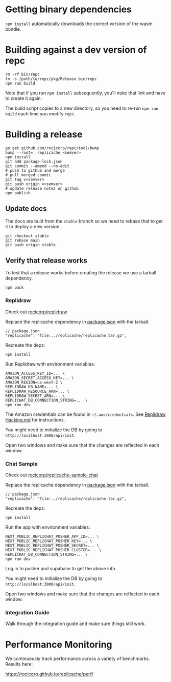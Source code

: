 # Getting binary dependencies

`npm install` automatically downloads the correct version of the wasm bundle.

# Building against a dev version of repc

```
rm -rf bin/repc
ln -s /path/to/repc/pkg/Release bin/repc
npm run build
```

Note that if you run `npm install` subsequently, you'll nuke that link and have to create it again.

The build script copies to a new directory, so you need to re-run `npm run build` each time you modify `repc`.

# Building a release

```
go get github.com/rocicorp/repc/tool/bump
bump --root=. replicache <semver>
npm install
git add package-lock.json
git commit --amend --no-edit
# push to github and merge
# pull merged commit
git tag v<semver>
git push origin v<semver>
# update release notes on github
npm publish
```

## Update docs

The docs are built from the `stable` branch so we need to rebase that to get it
to deploy a new version.

```
git checkout stable
git rebase main
git push origin stable
```

## Verify that release works

To test that a release works before creating the release we use a tarball dependency.

```
npm pack
```

### Replidraw

Check out [rocicorp/replidraw](https://github.com/rocicorp/replidraw)

Replace the replicache dependency in
[package.json](https://github.com/rocicorp/replidraw/blob/master/package.json)
with the tarball.

```
// package.json
"replicache": "file:../replicache/replicache.tar.gz",
```

Recreate the deps:

```
npm install
```

Run Replidraw with environment variables:

```
AMAZON_ACCESS_KEY_ID=... \
AMAZON_SECRET_ACCESS_KEY=... \
AMAZON_REGION=us-west-2 \
REPLIDRAW_DB_NAME=... \
REPLIDRAW_RESOURCE_ARN=... \
REPLIDRAW_SECRET_ARN=... \
REPLICHAT_DB_CONNECTION_STRING=... \
npm run dev
```

The Amazon credentials can be found in `~/.aws/credentials`. See [Replidraw
Hacking.md](https://github.com/rocicorp/replidraw/blob/master/HACKING.md) for
instructions.

You might need to initialize the DB by going to `http://localhost:3000/api/init`.

Open two windows and make sure that the changes are reflected in each window.

### Chat Sample

Check out [rocicorp/replicache-sample-chat](https://github.com/rocicorp/replicache-sample-chat)

Replace the replicache dependency in
[package.json](https://github.com/rocicorp/replicache-sample-chat/blob/master/package.json)
with the tarball.

```
// package.json
"replicache": "file:../replicache/replicache.tar.gz",
```

Recreate the deps:

```
npm install
```

Run the app with environment variables:

```
NEXT_PUBLIC_REPLICHAT_PUSHER_APP_ID=... \
NEXT_PUBLIC_REPLICHAT_PUSHER_KEY=... \
NEXT_PUBLIC_REPLICHAT_PUSHER_SECRET=... \
NEXT_PUBLIC_REPLICHAT_PUSHER_CLUSTER=... \
REPLICHAT_DB_CONNECTION_STRING=... \
npm run dev
```

Log in to pusher and supabase to get the above info.

You might need to initialize the DB by going to `http://localhost:3000/api/init`.

Open two windows and make sure that the changes are reflected in each window.

### Integration Guide

Walk through the integration guide and make sure things still work.

# Performance Monitoring

We continuously track performance across a variety of benchmarks. Results here:

https://rocicorp.github.io/replicache/perf/
